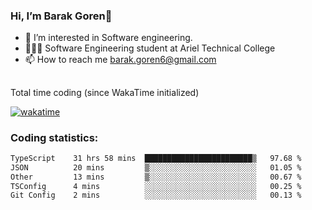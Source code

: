 ###  Hi, I’m Barak Goren👋
- 👀 I’m interested in Software engineering.
- 👨🏼‍🎓 Software Engineering student at Ariel Technical College
- 📫 How to reach me barak.goren6@gmail.com
##
Total time coding (since WakaTime initialized)

[![wakatime](https://wakatime.com/badge/user/5cc5ec80-a806-4ca2-a704-db29274e48cd.svg)](https://wakatime.com/@5cc5ec80-a806-4ca2-a704-db29274e48cd)

   
### Coding statistics:

<!--START_SECTION:waka-->

```txt
TypeScript    31 hrs 58 mins  ████████████████████████▒   97.68 %
JSON          20 mins         ▒░░░░░░░░░░░░░░░░░░░░░░░░   01.05 %
Other         13 mins         ▒░░░░░░░░░░░░░░░░░░░░░░░░   00.67 %
TSConfig      4 mins          ░░░░░░░░░░░░░░░░░░░░░░░░░   00.25 %
Git Config    2 mins          ░░░░░░░░░░░░░░░░░░░░░░░░░   00.13 %
```

<!--END_SECTION:waka-->

<!---
barakgoren/barakgoren is a ✨ special ✨ repository because its `README.md` (this file) appears on your GitHub profile.
You can click the Preview link to take a look at your changes.
--->
